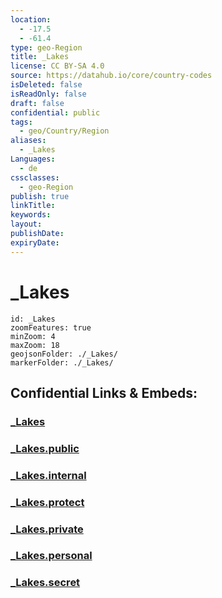 ```yaml
---
location:
  - -17.5
  - -61.4
type: geo-Region
title: _Lakes
license: CC BY-SA 4.0
source: https://datahub.io/core/country-codes
isDeleted: false
isReadOnly: false
draft: false
confidential: public
tags:
  - geo/Country/Region
aliases:
  - _Lakes
Languages:
  - de
cssclasses:
  - geo-Region
publish: true
linkTitle:
keywords:
layout:
publishDate:
expiryDate:
---
```


# _Lakes

```leaflet
id: _Lakes
zoomFeatures: true 
minZoom: 4 
maxZoom: 18
geojsonFolder: ./_Lakes/
markerFolder: ./_Lakes/
```


## Confidential Links & Embeds: 

### [_Lakes](/_Standards/Earth/Continent/America~South/Bolivia/departments~Bolivia/Santa_Cruz/_Lakes.md) 

### [_Lakes.public](/_public/Earth/Continent/America~South/Bolivia/departments~Bolivia/Santa_Cruz/_Lakes.public.md) 

### [_Lakes.internal](/_internal/Earth/Continent/America~South/Bolivia/departments~Bolivia/Santa_Cruz/_Lakes.internal.md) 

### [_Lakes.protect](/_protect/Earth/Continent/America~South/Bolivia/departments~Bolivia/Santa_Cruz/_Lakes.protect.md) 

### [_Lakes.private](/_private/Earth/Continent/America~South/Bolivia/departments~Bolivia/Santa_Cruz/_Lakes.private.md) 

### [_Lakes.personal](/_personal/Earth/Continent/America~South/Bolivia/departments~Bolivia/Santa_Cruz/_Lakes.personal.md) 

### [_Lakes.secret](/_secret/Earth/Continent/America~South/Bolivia/departments~Bolivia/Santa_Cruz/_Lakes.secret.md)

